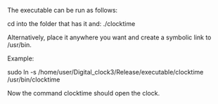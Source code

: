 The executable can be run as follows:

cd into the folder that has it and:
./clocktime

Alternatively, place it anywhere you want and create a symbolic link to /usr/bin.

Example:

sudo ln -s /home/user/Digital_clock3/Release/executable/clocktime /usr/bin/clocktime

Now the command clocktime should open the clock.
